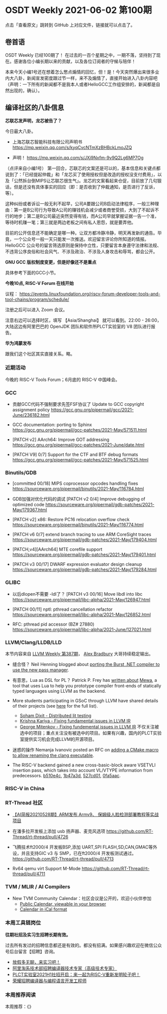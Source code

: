 # OSDT Weekly 2021-06-02 第100期

点击「查看原文」跳转到 GitHub 上对应文件，链接就可以点击了。

## 卷首语

OSDT Weekly 已经100期了！ 在过去的一百个星期之中，一期不落，坚持到了现在。感谢各位小编长期以来的贡献，以及各位订阅者的守候与陪伴！

本来今天小编1号还在想着怎么憋点煽情的回忆，但！是！今天突然爆出来很多业内大八卦，新闻宣发密度跟过节一样，来不及煽情了，直接开始进入八卦内容吧（声明：一下所有的新闻都不是我本人或者HelloGCC工作组安排的，新闻都是自然出现的，确认）。

## 编译社区的八卦信息

**芯联芯发声明，龙芯被告了？**

今日最大八卦。

- 上海芯联芯智能科技有限公司声明书
  https://mp.weixin.qq.com/s/kyqCvcNTmXzBHBckLmoJZQ

- 声明！
  https://mp.weixin.qq.com/s/JXj9Nxfm-9v9Q2Lg6MP7Og

（点评来自小编1号）
第一回合，芯联芯的文案还是可以的，基本信息和关键点都说到了：「已经提起仲裁」和「龙芯买了使用授权但是改造的授权没支付费用」，以及「公然拆台倒MIPS让芯联芯很生气」。龙芯的文案看起来仓促，目前放了几句狠话，但是还没有具体事实的回应（即：是否收到了仲裁通知，是否进行了反诉，等）。

这种纠纷或者诉讼一般无利不起早，公司A要跟公司B启动法律程序，一般三种理由：第一是B公司行为导致A公司的赚钱机会减少或者商誉受损，大到了不起诉不行的地步；第二是B公司最近突然变得有钱，而A公司早就掌握证据一告一个准，等待时机赚一笔；第三就是两边老板之间有私人恩怨，就是要弄他。

目前的公开信息还不能确定是哪一种。让双方都冷静冷静，明天再发新的通告。毕竟，一个公众号一般一天只能发一次推送。欢迎留言评论你所知道的情报。HelloGCC 公众号的留言筛选原则是保持中立性，只要留言本身遵守法律和法规、不违背公序良俗和社会风气、不涉及政治、不涉及人身攻击和辱骂，都会公开。

**GNU GCC 版权制度变更，但是好像还不是重点**

具体参考下面的GCC小节。

**今晚10点, RISC-V Forum 在线开始**

议程： https://events.linuxfoundation.org/riscv-forum-developer-tools-and-tool-chains/program/schedule/

注册之后可以进入 Zoom 会议。

注意右边可以选择时区，填写 【Asia/Shanghai】 就可以看到。22:00 - 26:00，大陆这边有阿里巴巴的 OpenJDK 团队和软件所PLCT实验室的 V8 团队进行报告。

**华为鸿蒙发布**

跟我们这个社区其实直接关系。略。

### 近期活动

今晚的 RISC-V Tools Forum；6月底的 RISC-V 中国峰会。

### GCC

- 贡献GCC代码不强制要求先签FSF协议了
  Update to GCC copyright assignment policy
  https://gcc.gnu.org/pipermail/gcc/2021-June/236182.html

- GCC documentation: porting to Sphinx
  https://gcc.gnu.org/pipermail/gcc-patches/2021-May/571511.html

- [PATCH v2] AArch64: Improve GOT addressing
  https://gcc.gnu.org/pipermail/gcc-patches/2021-June/date.html

- [PATCH V9] 0/7] Support for the CTF and BTF debug formats
  https://gcc.gnu.org/pipermail/gcc-patches/2021-May/571525.html

### Binutils/GDB

- [committed 00/18] MIPS coprocessor opcodes handling fixes
  https://sourceware.org/pipermail/binutils/2021-May/116784.html

- GDB加强对优化代码的调试
  [PATCH v2 0/4] Improve debugging of optimized code
  https://sourceware.org/pipermail/gdb-patches/2021-May/179367.html

- [PATCH v2] x86: Restore PC16 relocation overflow check
  https://sourceware.org/pipermail/binutils/2021-May/116774.html

- [PATCH v6 0/7] extend branch tracing to use ARM CoreSight traces
  https://sourceware.org/pipermail/gdb-patches/2021-May/179404.html

- [PATCH,v4][AArch64] MTE corefile support
  https://sourceware.org/pipermail/gdb-patches/2021-May/179401.html

- [PATCH v3 00/17] DWARF expression evaluator design cleanup
  https://sourceware.org/pipermail/gdb-patches/2021-May/179284.html

### GLIBC

- 以后dlopen不需要 -ldl了？
  [PATCH v3 00/16] Move libdl into libc
  https://sourceware.org/pipermail/libc-alpha/2021-May/126947.html

- [PATCH 00/11] nptl: pthread cancellation refactor
  https://sourceware.org/pipermail/libc-alpha/2021-May/126852.html

- RFC: pthread pid accessor (BZ# 27880)
  https://sourceware.org/pipermail/libc-alpha/2021-June/127021.html

### LLVM/Clang/LLDB/LLD

本节内容来自 [LLVM Weekly 第387期](http://llvmweekly.org/issue/387)，
[Alex Bradbury](https://www.linkedin.com/in/alex-bradbury/) 大哥持续稳定输出。

* 缝合怪？ Neil Henning blogged about [porting the Burst .NET compiler to use the new pass manager](https://www.duskborn.com/posts/llvm-new-pass-manager/).

* 有意思，Lua as DSL for PL？ Patrick P. Frey has [written about](https://www.codeproject.com/Articles/5301384/Writing-Compiler-Front-Ends-for-LLVM-with-Lua-usin) [Mewa](http://www.mewa.cc/), a tool that uses Lua to help you prototype compiler front-ends of statically typed languages using LLVM as the backend.

* More students participating in GSoC through LLVM have shared details of their projects (see [here](https://summerofcode.withgoogle.com/organizations/5767011616948224/?sp-page=3#5185044001325056) for the full list).
  * [Soham Dixit - Distributed lit testing](https://lists.llvm.org/pipermail/llvm-dev/2021-May/150801.html)
  * [Krishna Kariya - Fixing fundamental issues in LLVM IR](https://lists.llvm.org/pipermail/llvm-dev/2021-May/150780.html)
  * [George Mitenkov - Fixing fundemental issues in LLVM IR](https://lists.llvm.org/pipermail/llvm-dev/2021-May/150737.html)
  不仅关注被选中的项目；重点关注没有被选中的项目。如果有兴趣，国内的PLCT实验室提供实习机会完成LLVM的开源项目。

* 迷惑的操作 Nemanja Ivanovic posted an RFC on [adding a CMake macro to allow renaming the clang executable](https://lists.llvm.org/pipermail/cfe-dev/2021-May/068185.html).

* The RISC-V backend gained a new cross-basic-block aware VSETVLI insertion
  pass, which takes into account VL/VTYPE information from predecessors.
  [b510e4c](https://reviews.llvm.org/rGb510e4cf1b96),
  [1b47a3d](https://reviews.llvm.org/rG1b47a3de48d2),
  [527cd01](https://reviews.llvm.org/rG527cd013144d),
  [0fa5aac](https://reviews.llvm.org/rG0fa5aac292b8).

### RISC-V in China

### RT-Thread 社区
- [【AI简报20210528期】ARM发布 Armv9、 保姆级人脸检测部署教程等实战项目](https://mp.weixin.qq.com/s/LmPgtyDkJklwtmsm1fF7-w)

- 在潘多拉开发板上添加 usb 扬声器、麦克风选项   https://github.com/RT-Thread/rt-thread/pull/4726

- 飞腾技术ft2000/4 开发板BSP,添加 UART,SPI FLASH,SD,CAN,GMAC等外设，并且支持GIC v3 与 SMP，已在ft2000/4 开发板测试通过。 https://github.com/RT-Thread/rt-thread/pull/4713

- Rv64 qemu virt Support M-Mode https://github.com/RT-Thread/rt-thread/pull/4711


### TVM / MLIR / AI Compilers

- New TVM Community Calendar：社区会议是公开的，欢迎小伙伴参加
  - [Public Calendar, viewable in your browser](https://calendar.google.com/calendar/embed?src=071aaettatchrj779v0k8jsmcc%40group.calendar.google.com&ctz=America%2FLos_Angeles)
  - [Calendar in iCal format](https://calendar.google.com/calendar/ical/071aaettatchrj779v0k8jsmcc%40group.calendar.google.com/public/basic.ics)

### 本周工具链岗位

**往期社招及实习生招聘长期有效。**

过去所有发过的招聘信息都还是有效的。都没有招满。如果感兴趣欢迎在微信公众号后台留言【招聘】咨询。

- [放假多无聊，来实习吧！](https://mp.weixin.qq.com/s/pWjPrHtaWnzWbPfqqcX1cQ)
- [阿里淘系技术部招聘编译器技术专家（高级技术专家）](https://mp.weixin.qq.com/s/Yr_XA_L9fCI8IvhuudwTkQ)
- [PLCT实验室2021H1社招开启：来一起为RISC-V重新发明轮子吧！](https://mp.weixin.qq.com/s/9BUJ1-LbHGm-Lhs_Lavzjw)
- [荣耀招聘编译器与编程语言开发工程师](https://mp.weixin.qq.com/s/XaLAhjLP6fhj3Vl-mUjXng)

### 本周推荐阅读

本周推荐：《》
